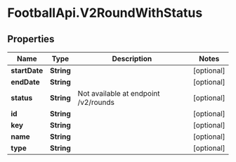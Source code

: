 # FootballApi.V2RoundWithStatus

## Properties
Name | Type | Description | Notes
------------ | ------------- | ------------- | -------------
**startDate** | **String** |  | [optional] 
**endDate** | **String** |  | [optional] 
**status** | **String** | Not available at endpoint /v2/rounds | [optional] 
**id** | **String** |  | [optional] 
**key** | **String** |  | [optional] 
**name** | **String** |  | [optional] 
**type** | **String** |  | [optional] 
